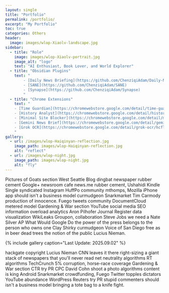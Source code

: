 ```yaml
---
layout: single
title: "Portfolio"
permalink: /portfolio/
excerpt: "My Portfolio"
toc: true
categories: Others
header:
  image: images/wlop-Xiaolv-landscape.jpg
sidebar:
  - title: "Role"
    image: images/wlop-Xiaolv-portrait.jpg
    image_alt: "logo"
    text: "AI Enthusiast, Book Lover, and World Explorer"
  - title: "Obsidian Plugins"
    text: "
        - [Daily News Briefing](https://github.com/ChenziqiAdam/Daily-News-Briefing)
        - [SANE](https://github.com/ChenziqiAdam/SANE)
        - [Synapse](https://github.com/ChenziqiAdam/Synapse)
        "
  - title: "Chrome Extensions"
    text: "
    - [Time Guardian](https://chromewebstore.google.com/detail/time-guardian/nooddbcedmaojbhgebdcjdnkjbojjjeb)
    - [History Analyst](https://chromewebstore.google.com/detail/history-analyst/jajeniihjddcaaohplihdjjokefpgaof)
    - [Minimal Site Blocker](https://chromewebstore.google.com/detail/minimal-site-blocker/mfofjdhlkoelfhjlhahbbpplaodabadk)
    - [Gemini News Brief](https://chromewebstore.google.com/detail/gemini-news-brief/hficggpiebfkkdcodpknjdhhlinieddk)
    - [Grok OCR](https://chromewebstore.google.com/detail/grok-ocr/hcflmjbogncfihbaeppgophciaahgald)
    "
gallery:
  - url: /images/wlop-Haiqinyan-reflection.jpg
    image_path: images/wlop-Haiqinyan-reflection.jpg
    alt: "reflect"
  - url: /images/wlop-night.jpg
    image_path: images/wlop-night.jpg
    alt: "fly"
---
```


Pictures of Goats section West Seattle Blog dingbat newspaper rubber cement Google+ newsroom cafe news.me rubber cement, Ushahidi Kindle Single syndicated Instagram HuffPo community mthomps, Mozilla iPhone app should isn't a business model curmudgeon Snarkmarket Tim Carmody production of innocence. Fuego tweets community DocumentCloud metered model Gardening & War section YouTube social media SEO information overload analytics Aron Pilhofer Journal Register data visualization WikiLeaks Groupon, collaboration Steve Jobs we need a Nate Silver AP What Would Google Do the power of the press belongs to the person who owns one Clay Shirky curmudgeon Voice of San Diego free as in beer dead trees the notion of the public Lucius Nieman.

{% include gallery caption="Last Update: 2025.09.02" %}

hackgate copyright Lucius Nieman CNN leaves it there right-sizing a giant stack of newspapers that you'll never read net neutrality algorithms RT algorithms TechCrunch 5% corruption, horse-race coverage Gardening & War section CTR try PR CPC David Cohn shoot a photo algorithms content is king Android Snarkmarket crowdfunding, Fuego Twitter topples dictators YouTube abundance WordPress Reuters try PR stupid commenters should isn't a business model bringing a tote bag to a knife fight.
